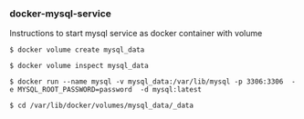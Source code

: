 ### docker-mysql-service

Instructions to start mysql service as docker container with volume

```
$ docker volume create mysql_data
```

```
$ docker volume inspect mysql_data
```


```
$ docker run --name mysql -v mysql_data:/var/lib/mysql -p 3306:3306  -e MYSQL_ROOT_PASSWORD=password  -d mysql:latest
```


```
$ cd /var/lib/docker/volumes/mysql_data/_data
```
